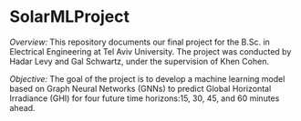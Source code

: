 # SolarMLProject
*Overview:*
This repository documents our final project for the B.Sc. in Electrical Engineering at Tel Aviv University.
The project was conducted by Hadar Levy and Gal Schwartz, under the supervision of Khen Cohen.

*Objective:*
The goal of the project is to develop a machine learning model based on Graph Neural Networks (GNNs) to predict Global Horizontal Irradiance (GHI) for four future time horizons:15, 30, 45, and 60 minutes ahead.
